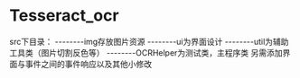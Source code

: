 # Tesseract_ocr
src下目录：
--------img存放图片资源
--------ui为界面设计
--------util为辅助工具类（图片切割反色等）
--------OCRHelper为测试类，主程序类
另需添加界面与事件之间的事件响应以及其他小修改
